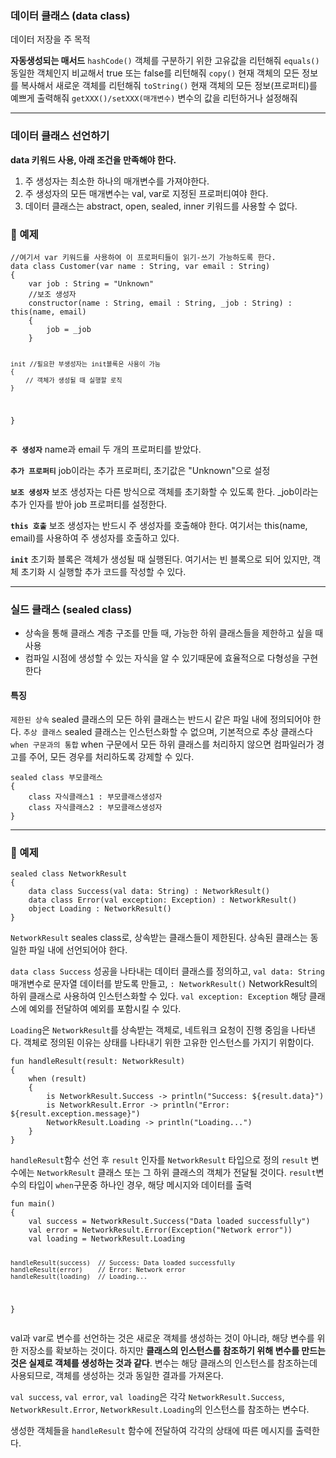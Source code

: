 <h3 id="데이터-클래스-data-class">데이터 클래스 (data class)</h3>
<p>데이터 저장을 주 목적</p>
<p><strong>자동생성되는 매서드</strong>
<code>hashCode()</code> 객체를 구분하기 위한 고유값을 리턴해줘
<code>equals()</code> 동일한 객체인지 비교해서 true 또는 false를 리턴해줘
<code>copy()</code> 현재 객체의 모든 정보를 복사해서 새로운 객체를 리턴해줘
<code>toString()</code> 현재 객체의 모든 정보(프로퍼티)를 예쁘게 출력해줘
<code>getXXX()/setXXX(매개변수)</code> 변수의 값을 리턴하거나 설정해줘</p>
<hr />
<h3 id="데이터-클래스-선언하기">데이터 클래스 선언하기</h3>
<p><strong>data 키워드 사용, 아래 조건을 만족해야 한다.</strong> </p>
<ol>
<li>주 생성자는 최소한 하나의 매개변수를 가져야한다.</li>
<li>주 생성자의 모든 매개변수는 val, var로 지정된 프로퍼티여야 한다.</li>
<li>데이터 클래스는 abstract, open, sealed, inner 키워드를 사용할 수 없다.</li>
</ol>
<h3 id="👾-예제">👾 예제</h3>
<pre><code class="language-kotlin">//여기서 var 키워드를 사용하여 이 프로퍼티들이 읽기-쓰기 가능하도록 한다.
data class Customer(var name : String, var email : String) 
{
    var job : String = &quot;Unknown&quot;
    //보조 생성자
    constructor(name : String, email : String, _job : String) : this(name, email) 
    {
        job = _job
    }

    init //필요한 부생성자는 init블록은 사용이 가능
    {
        // 객체가 생성될 때 실행할 로직
    }
}
</code></pre>
<p><strong><code>주 생성자</code></strong>
name과 email 두 개의 프로퍼티를 받았다.</p>
<p><strong><code>추가 프로퍼티</code></strong>
job이라는 추가 프로퍼티, 초기값은 &quot;Unknown&quot;으로 설정</p>
<p><strong><code>보조 생성자</code></strong>
보조 생성자는 다른 방식으로 객체를 초기화할 수 있도록 한다. 
_job이라는 추가 인자를 받아 job 프로퍼티를 설정한다.</p>
<p><strong><code>this 호출</code></strong> 
보조 생성자는 반드시 주 생성자를 호출해야 한다. 여기서는 this(name, email)를 사용하여 주 생성자를 호출하고 있다.</p>
<p><strong><code>init</code></strong>
초기화 블록은 객체가 생성될 때 실행된다. 여기서는 빈 블록으로 되어 있지만, 객체 초기화 시 실행할 추가 코드를 작성할 수 있다.</p>
<hr />
<h3 id="실드-클래스-sealed-class">실드 클래스 (sealed class)</h3>
<ul>
<li>상속을 통해 클래스 계층 구조를 만들 때, 가능한 하위 클래스들을 제한하고 싶을 때 사용</li>
<li>컴파일 시점에 생성할 수 있는 자식을 알 수 있기때문에 효율적으로 다형성을 구현한다 </li>
</ul>
<h4 id="특징">특징</h4>
<p><code>제한된 상속</code> sealed 클래스의 모든 하위 클래스는 반드시 같은 파일 내에 정의되어야 한다. 
<code>추상 클래스</code>  sealed 클래스는 인스턴스화할 수 없으며, 기본적으로 추상 클래스다
<code>when 구문과의 통합</code> when 구문에서 모든 하위 클래스를 처리하지 않으면 컴파일러가 경고를 주어, 모든 경우를 처리하도록 강제할 수 있다. </p>
<pre><code class="language-kotlin">sealed class 부모클래스 
{
    class 자식클래스1 : 부모클래스생성자
    class 자식클래스2 : 부모클래스생성자
}</code></pre>
<hr />
<h3 id="👾-예제-1">👾 예제</h3>
<pre><code class="language-kotlin">sealed class NetworkResult
{
    data class Success(val data: String) : NetworkResult()
    data class Error(val exception: Exception) : NetworkResult()
    object Loading : NetworkResult()
}</code></pre>
<p><code>NetworkResult</code>
seales class로, 상속받는 클래스들이 제한된다. 
상속된 클래스는 동일한 파일 내에 선언되어야 한다.</p>
<p><code>data class Success</code>
성공을 나타내는 데이터 클래스를 정의하고, 
<code>val data: String</code>
매개변수로 문자열 데이터를 받도록 만들고, 
<code>: NetworkResult()</code>
NetworkResult의 하위 클래스로 사용하여 인스턴스화할 수 있다.
<code>val exception: Exception</code>
해당 클래스에 예외를 전달하여 예외를 포함시킬 수 있다.</p>
<p><code>Loading</code>은 <code>NetworkResult</code>를 상속받는 객체로, 네트워크 요청이 진행 중임을 나타낸다. 객체로 정의된 이유는 상태를 나타내기 위한 고유한 인스턴스를 가지기 위함이다. </p>
<pre><code class="language-kotlin">fun handleResult(result: NetworkResult)
{
    when (result)
    {
        is NetworkResult.Success -&gt; println(&quot;Success: ${result.data}&quot;)
        is NetworkResult.Error -&gt; println(&quot;Error: ${result.exception.message}&quot;)
        NetworkResult.Loading -&gt; println(&quot;Loading...&quot;)
    }
}</code></pre>
<p><code>handleResult</code>함수 선언 후 <code>result</code> 인자를 <code>NetworkResult</code> 타입으로 정의
<code>result</code> 변수에는 <code>NetworkResult</code> 클래스 또는 그 하위 클래스의 객체가 전달될 것이다. 
<code>result</code>변수의 타입이 <code>when</code>구문중 하나인 경우, 해당 메시지와 데이터를 출력</p>
<pre><code class="language-kotlin">fun main()
{
    val success = NetworkResult.Success(&quot;Data loaded successfully&quot;)
    val error = NetworkResult.Error(Exception(&quot;Network error&quot;))
    val loading = NetworkResult.Loading

    handleResult(success)  // Success: Data loaded successfully
    handleResult(error)    // Error: Network error
    handleResult(loading)  // Loading...
}</code></pre>
<p>val과 var로 변수를 선언하는 것은 새로운 객체를 생성하는 것이 아니라, 해당 변수를 위한 저장소를 확보하는 것이다. 하지만 <strong>클래스의 인스턴스를 참조하기 위해 변수를 만드는 것은 실제로 객체를 생성하는 것과 같다</strong>. 변수는 해당 클래스의 인스턴스를 참조하는데 사용되므로, 객체를 생성하는 것과 동일한 결과를 가져온다. </p>
<p><code>val success</code>, <code>val error</code>, <code>val loading</code>은 각각 
<code>NetworkResult.Success</code>, <code>NetworkResult.Error</code>, <code>NetworkResult.Loading</code>의 인스턴스를 참조하는 변수다. </p>
<p>생성한 객체들을 <code>handleResult</code> 함수에 전달하여 각각의 상태에 따른 메시지를 출력한다. </p>